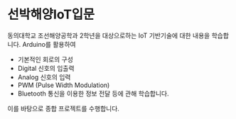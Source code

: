 # 선박해양IoT입문

동의대학교 조선해양공학과 2학년을 대상으로하는 IoT 기반기술에 대한 내용을 학습합니다.
Arduino를 활용하여
  - 기본적인 회로의 구성
  - Digital 신호의 입출력
  - Analog 신호의 입력
  - PWM (Pulse Width Modulation)
  - Bluetooth 통신을 이용한 정보 전달
등에 관해 학습합니다.

이를 바탕으로 종합 프로젝트를 수행합니다.
